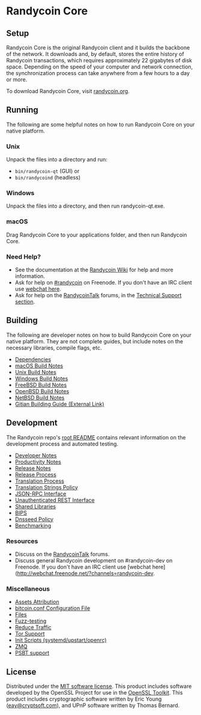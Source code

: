 Randycoin Core
=============

Setup
---------------------
Randycoin Core is the original Randycoin client and it builds the backbone of the network. It downloads and, by default, stores the entire history of Randycoin transactions, which requires approximately 22 gigabytes of disk space. Depending on the speed of your computer and network connection, the synchronization process can take anywhere from a few hours to a day or more.

To download Randycoin Core, visit [randycoin.org](https://randycoin.org/).

Running
---------------------
The following are some helpful notes on how to run Randycoin Core on your native platform.

### Unix

Unpack the files into a directory and run:

- `bin/randycoin-qt` (GUI) or
- `bin/randycoind` (headless)

### Windows

Unpack the files into a directory, and then run randycoin-qt.exe.

### macOS

Drag Randycoin Core to your applications folder, and then run Randycoin Core.

### Need Help?

* See the documentation at the [Randycoin Wiki](https://randycoin.info/)
for help and more information.
* Ask for help on [#randycoin](http://webchat.freenode.net?channels=randycoin) on Freenode. If you don't have an IRC client use [webchat here](http://webchat.freenode.net?channels=randycoin).
* Ask for help on the [RandycoinTalk](https://randycointalk.io/) forums, in the [Technical Support section](https://randycointalk.io/c/technical-support).

Building
---------------------
The following are developer notes on how to build Randycoin Core on your native platform. They are not complete guides, but include notes on the necessary libraries, compile flags, etc.

- [Dependencies](dependencies.md)
- [macOS Build Notes](build-osx.md)
- [Unix Build Notes](build-unix.md)
- [Windows Build Notes](build-windows.md)
- [FreeBSD Build Notes](build-freebsd.md)
- [OpenBSD Build Notes](build-openbsd.md)
- [NetBSD Build Notes](build-netbsd.md)
- [Gitian Building Guide (External Link)](https://github.com/bitcoin-core/docs/blob/master/gitian-building.md)

Development
---------------------
The Randycoin repo's [root README](/README.md) contains relevant information on the development process and automated testing.

- [Developer Notes](developer-notes.md)
- [Productivity Notes](productivity.md)
- [Release Notes](release-notes.md)
- [Release Process](release-process.md)
- [Translation Process](translation_process.md)
- [Translation Strings Policy](translation_strings_policy.md)
- [JSON-RPC Interface](JSON-RPC-interface.md)
- [Unauthenticated REST Interface](REST-interface.md)
- [Shared Libraries](shared-libraries.md)
- [BIPS](bips.md)
- [Dnsseed Policy](dnsseed-policy.md)
- [Benchmarking](benchmarking.md)

### Resources
* Discuss on the [RandycoinTalk](https://randycointalk.io/) forums.
* Discuss general Randycoin development on #randycoin-dev on Freenode. If you don't have an IRC client use [webchat here](http://webchat.freenode.net/?channels=randycoin-dev.

### Miscellaneous
- [Assets Attribution](assets-attribution.md)
- [bitcoin.conf Configuration File](bitcoin-conf.md)
- [Files](files.md)
- [Fuzz-testing](fuzzing.md)
- [Reduce Traffic](reduce-traffic.md)
- [Tor Support](tor.md)
- [Init Scripts (systemd/upstart/openrc)](init.md)
- [ZMQ](zmq.md)
- [PSBT support](psbt.md)

License
---------------------
Distributed under the [MIT software license](/COPYING).
This product includes software developed by the OpenSSL Project for use in the [OpenSSL Toolkit](https://www.openssl.org/). This product includes
cryptographic software written by Eric Young ([eay@cryptsoft.com](mailto:eay@cryptsoft.com)), and UPnP software written by Thomas Bernard.
